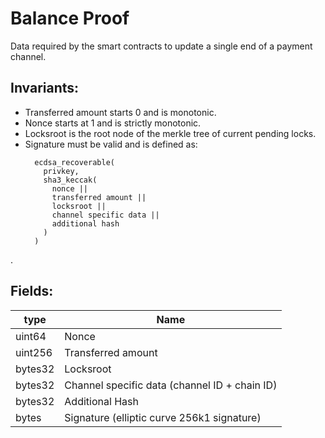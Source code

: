 # Balance Proof
Data required by the smart contracts to update a single end of a payment channel.
## Invariants:
- Transferred amount starts 0 and is monotonic.
- Nonce starts at 1 and is strictly monotonic.
- Locksroot is the root node of the merkle tree of current pending locks.
- Signature must be valid and is defined as:
  ```
    ecdsa_recoverable(
      privkey,
      sha3_keccak(
        nonce ||
        transferred amount ||
        locksroot ||
        channel specific data ||
        additional hash
      )
    )
    ```
.

## Fields:
| type | Name |
| ---  | --- |
| uint64  | Nonce |
| uint256 | Transferred amount|
| bytes32 | Locksroot|
| bytes32 | Channel specific data (channel ID + chain ID)|
| bytes32 | Additional Hash|
| bytes   | Signature (elliptic curve 256k1 signature)|
